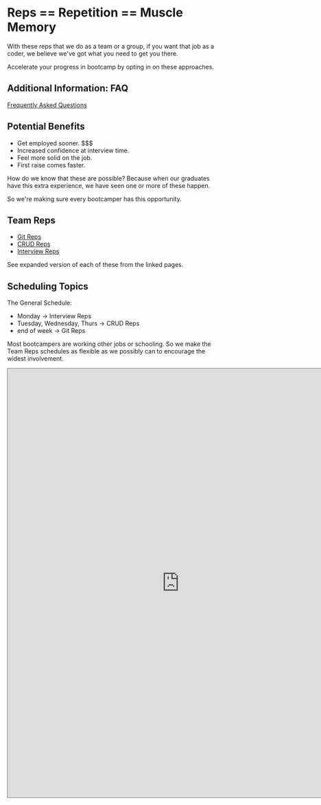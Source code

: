 # Reps == Repetition == Muscle Memory

With these reps that we do as a team or a group, if you want that job as a coder, we believe we've got what you need to get you there.

Accelerate your progress in bootcamp by opting in on these approaches.

## Additional Information: FAQ

[Frequently Asked Questions](faq/)

## Potential Benefits

- Get employed sooner. $$$
- Increased confidence at interview time.
- Feel more solid on the job.
- First raise comes faster.

How do we know that these are possible? Because when our graduates have this extra experience, we have seen one or more of these happen.

So we're making sure every bootcamper has this opportunity.

## Team Reps

- [Git Reps](git/)
- [CRUD Reps](crud/)
- [Interview Reps](interview/)

See expanded version of each of these from the linked pages.

## Scheduling Topics

The General Schedule:

- Monday -> Interview Reps
- Tuesday, Wednesday, Thurs -> CRUD Reps
- end of week -> Git Reps

Most bootcampers are working other jobs or schooling. So we make the Team Reps schedules as flexible as we possibly can to encourage the widest involvement.

<iframe src="https://calendar.google.com/calendar/embed?height=600&wkst=1&bgcolor=%23ffffff&mode=WEEK&src=ZHVvYzBiZnJmNDQycGRna3NsYzV0Z2k0OGNAZ3JvdXAuY2FsZW5kYXIuZ29vZ2xlLmNvbQ&color=%23E67C73" style="border:solid 1px #777" width="800" height="1000" frameborder="0" scrolling="no"></iframe>
